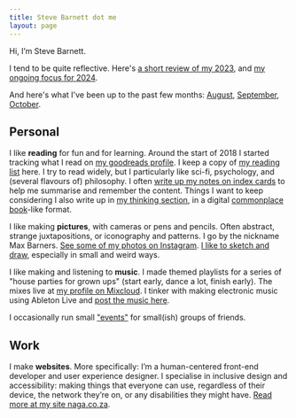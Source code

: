```yaml
---
title: Steve Barnett dot me
layout: page
---
```


Hi, I’m Steve Barnett.

I tend to be quite reflective. Here's [a short review of my 2023](/review/2023/), and [my ongoing focus for 2024](/themes/2024).

And here's what I've been up to the past few months: [August](/2024/08/), [September](/2024/09/), [October](/2024/10/).

## Personal

I like **reading** for fun and for learning. Around the start of 2018 I started tracking what I read on [my goodreads profile](https://www.goodreads.com/max_barners). I keep a copy of [my reading list](/reading/) here. I try to read widely, but I particularly like sci-fi, psychology, and (several flavours of) philosophy. I often [write up my notes on index cards](/notes/) to help me summarise and remember the content. Things I want to keep considering I also write up in [my thinking section](/thinking/), in a digital [commonplace book](https://en.wikipedia.org/wiki/Commonplace_book)-like format.

I like making **pictures**, with cameras or pens and pencils. Often abstract, strange juxtapositions, or iconography and patterns. I go by the nickname Max Barners. [See some of my photos on Instagram](https://www.instagram.com/maxbarners/). [I like to sketch and draw](/art/), especially in small and weird ways.

I like making and listening to **music**. I made themed playlists for a series of "house parties for grown ups" (start early, dance a lot, finish early). The mixes live at [my profile on Mixcloud](https://www.mixcloud.com/MaxBarners/). I tinker with making electronic music using Ableton Live and [post the music here](/music/).

I occasionally run small ["events"](/eventing/) for small(ish) groups of friends.
  
## Work

I make **websites**. More specifically: I’m a human-centered front-end developer and user experience designer. I specialise in inclusive design and accessibility: making things that everyone can use, regardless of their device, the network they’re on, or any disabilities they might have. [Read more at my site naga.co.za](https://naga.co.za/).